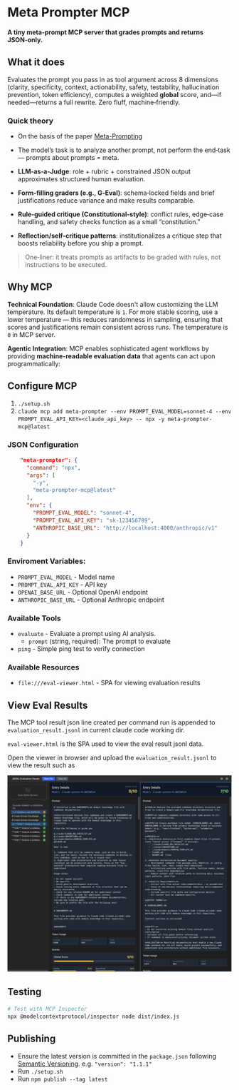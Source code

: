 # Meta Prompter MCP

**A tiny meta‑prompt MCP server that grades prompts and returns JSON‑only.**

## What it does

Evaluates the prompt you pass in as tool argument across 8 dimensions (clarity, specificity, context, actionability, safety, testability, hallucination prevention, token efficiency), computes a weighted **global** score, and—if needed—returns a full rewrite. Zero fluff, machine‑friendly.

### Quick theory

- On the basis of the paper [Meta-Prompting](https://arxiv.org/pdf/2401.12954)
  
- The model’s task is to analyze another prompt, not perform the end‑task — prompts about prompts = meta.

- **LLM‑as‑a‑Judge**: role + rubric + constrained JSON output approximates structured human evaluation.

- **Form‑filling graders (e.g., G‑Eval)**: schema‑locked fields and brief justifications reduce variance and make results comparable.

- **Rule‑guided critique (Constitutional‑style)**: conflict rules, edge‑case handling, and safety checks function as a small “constitution.”

- **Reflection/self‑critique patterns**: institutionalizes a critique step that boosts reliability before you ship a prompt.

> One‑liner: it treats prompts as artifacts to be graded with rules, not instructions to be executed.


## Why MCP

**Technical Foundation**: Claude Code doesn't allow customizing the LLM temperature. Its default temperature is `1`. For more stable scoring, use a lower temperature — this reduces randomness in sampling, ensuring that scores and justifications remain consistent across runs. The temperature is `0` in MCP server.

**Agentic Integration**: MCP enables sophisticated agent workflows by providing **machine-readable evaluation data** that agents can act upon programmatically:

## Configure MCP

1. `./setup.sh`
2. `claude mcp add meta-prompter --env PROMPT_EVAL_MODEL=sonnet-4 --env PROMPT_EVAL_API_KEY=<claude_api_key> -- npx -y meta-prompter-mcp@latest`

### JSON Configuration
```json
    "meta-prompter": {
      "command": "npx",
      "args": [
        "-y",
        "meta-prompter-mcp@latest"
      ],
      "env": {
        "PROMPT_EVAL_MODEL": "sonnet-4",
        "PROMPT_EVAL_API_KEY": "sk-123456789",
        "ANTHROPIC_BASE_URL": "http://localhost:4000/anthropic/v1"
      }
    }
```

### Enviroment Variables:
- `PROMPT_EVAL_MODEL` - Model name
- `PROMPT_EVAL_API_KEY` - API key
- `OPENAI_BASE_URL` - Optional OpenAI endpoint
- `ANTHROPIC_BASE_URL` - Optional Anthropic endpoint

### Available Tools

- `evaluate` - Evaluate a prompt using AI analysis.
    - `prompt` (string, required): The prompt to evaluate
- `ping` - Simple ping test to verify connection

### Available Resources

- `file:///eval-viewer.html` - SPA for viewing evaluation results

## View Eval Results

The MCP tool result json line created per command run is appended to `evaluation_result.jsonl` in current claude code working dir.

`eval-viewer.html` is the SPA used to view the eval result jsonl data.

Open the viewer in browser and upload the `evaluation_result.jsonl` to view the result such as

![A cute evaluation](./../../../eval-viewer.png)


## Testing

```bash
# Test with MCP Inspector
npx @modelcontextprotocol/inspector node dist/index.js
```

## Publishing

- Ensure the latest version is committed in the `package.json` following [Semantic Versioning](https://semver.org/spec/v2.0.0.html). e.g. `"version": "1.1.1"`
- Run `./setup.sh`
- Run `npm publish --tag latest`
